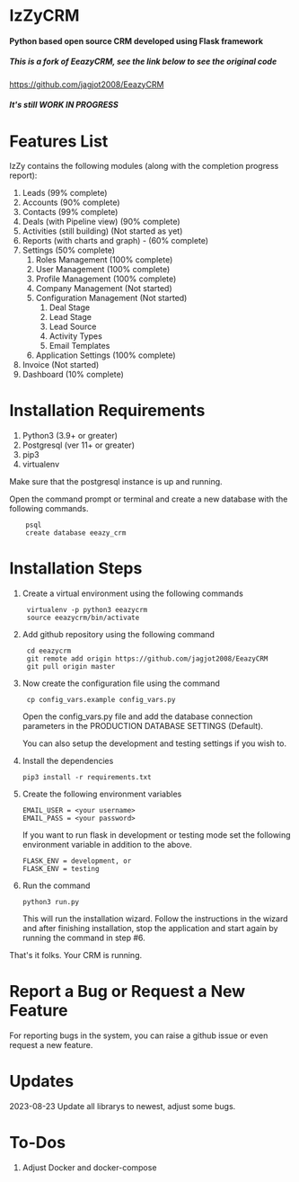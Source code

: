 # IzZyCRM
 
#### Python based open source CRM developed using Flask framework

##### This is a fork of EeazyCRM, see the link below to see the original code
https://github.com/jagjot2008/EeazyCRM

##### It's still WORK IN PROGRESS


Features List
============

IzZy contains the following modules (along with the 
completion progress report):

   1. Leads (99% complete)
   2. Accounts (90% complete)
   3. Contacts (99% complete)
   4. Deals (with Pipeline view) (90% complete)
   5. Activities (still building) (Not started as yet)
   6. Reports (with charts and graph) - (60% complete)
   7. Settings (50% complete)
       1. Roles Management (100% complete)
       2. User Management (100% complete)
       3. Profile Management (100% complete)
       4. Company Management (Not started)
       5. Configuration Management (Not started)
            1. Deal Stage
            2. Lead Stage
            3. Lead Source
            4. Activity Types
            5. Email Templates
       6. Application Settings (100% complete)
   8. Invoice (Not started)
   9. Dashboard (10% complete)
   
   
Installation Requirements
============

1. Python3 (3.9+ or greater)
2. Postgresql (ver 11+ or greater)
2. pip3
3. virtualenv

Make sure that the postgresql instance is up and running.

Open the command prompt or terminal and 
create a new database with the following commands.
    
    
        psql
        create database eeazy_crm

Installation Steps
============

1. Create a virtual environment using the following commands
    
        virtualenv -p python3 eeazycrm
        source eeazycrm/bin/activate
        
2. Add github repository using the following command
    
        cd eeazycrm
        git remote add origin https://github.com/jagjot2008/EeazyCRM
        git pull origin master
        
3. Now create the configuration file using the command
    
        cp config_vars.example config_vars.py
        
    Open the config_vars.py file and add the database connection 
    parameters in the PRODUCTION DATABASE SETTINGS (Default).
    
    You can also setup the development and testing settings if you wish to.
        
3. Install the dependencies

       pip3 install -r requirements.txt

4. Create the following environment variables
   
       EMAIL_USER = <your username>
       EMAIL_PASS = <your password>
       
   If you want to run flask in development or testing mode set
   the following environment variable in addition to the above.
   
       FLASK_ENV = development, or
       FLASK_ENV = testing
   
5. Run the command
   
       python3 run.py
       
   This will run the installation wizard. Follow the instructions
   in the wizard and after finishing installation, stop the 
   application and start again by running the command in step #6.
   
That's it folks. Your CRM is running.

Report a Bug or Request a New Feature
================================

For reporting bugs in the system, you can raise a github issue or even request
a new feature.

Updates
================================
2023-08-23 Update all librarys to newest, adjust some bugs.


To-Dos
================================
1. Adjust Docker and docker-compose